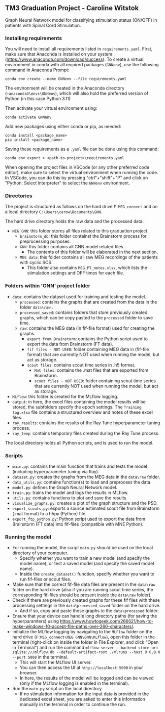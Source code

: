 ## TM3 Graduation Project - Caroline Witstok
Graph Neural Network model for classifying stimulation status (ON/OFF) in patients with Spinal Cord Stimulation.


### Installing requirements
You will need to install all requirements listed in `requirements.yaml`.
First, make sure that Anaconda is installed on your system (https://www.anaconda.com/download/success).
To create a virtual environment in conda with all required packages (`GNNenv`), use the following command in Anaconda Prompt:
``` 
conda env create --name GNNenv --file requirements.yaml
```
The environment will be created in the Anaconda directory (`~anaconda3\envs\GNNenv`), which will also hold the preferred version of Python (in this case Python 3.11)

Then activate your virtual environment using:
```
conda activate GNNenv
```

Add new packages using either conda or pip, as needed:
```
conda install <package_name>
pip install <package_name>
```

Saving these requirements as a `.yaml` file can be done using this command:
```
conda env export > <path-to-project>\requirements.yaml
```

When opening the project files in VSCode (or any other preferred code editor), make sure to select the virtual environment when running the code.
In VSCode, you can do this by pressing "ctrl"+"shift"+"P" and click on "Python: Select Interpreter" to select the `GNNenv` environment.

### Directories
The project is structured as follows on the hard drive `F:MEG_connect` and on a local directory `C:\Users\carow\Documents\GNN`.

The hard drive directory holds the raw data and the processed data.
- `MEG GNN`: this folder stores all files related to this graduation project.
  - `brainstorm_db`: this folder containst the Brainstorm process for preprocessing purposes.
  - `GNN`: this folder contains all GNN model related files.
    - The contents of this folder will be elaborated in the next section.
  - `MEG data`: this folder contains all raw MEG recordings of the patients with cyclic SCS.
    - This folder also contains `MEG_PT_notes.xlsx`, which lists the stimulation settings and OFF times for each file.

### Folders within 'GNN' project folder
- `data`: contains the dataset used for training and testing the model.
  - `processed`: contains the graphs that are created from the data in the folder `data\raw` .
  - `processed_saved`: contains folders that store previously created graphs, which can be copy pasted to the `processed` folder to save time.
  - `raw`: contains the MEG data (in fif-file format) used for creating the graphs.
    - `export from Brainstorm`: contains the Python script used to export the data from Brainstorm (FT data).
    - `fif files - NOT USED`: folder containing MEG data in (fif-file format) that are currently NOT used when running the model, but act as storage.
    - `scout files`: contains scout time series in .h5 format.
      - `Mat files`: contains the .mat files that are exported from Brainstorm.
      - `scout files - NOT USED`: folder containing scout time series that are currently NOT used when running the model, but act as storage.
- `MLflow`: this folder is created for the MLflow logging.
- `output`: in here, the excel files containing the model results will be stored, the subfolders specify the epoch settings. The `Training log.xlsx` file contains a structured overview and notes of these excel files.
- `ray_results`: contains the results of the Ray Tune hyperparameter tuning process.
- `ray_temp`: contains temporary files created during the Ray Tune process.

The local directory holds all Python scripts, and is used to run the model.

### Scripts
- `main.py`: contains the main function that trains and tests the model (including hyperparameter tuning via Ray).
- `dataset.py`: creates the graphs from the MEG data in the `data\raw` folder.
- `data_utils.py`: contains function(s) to load and preprocess the data.
- `model.py`: defines the Graph Neural Network model.
- `train.py`: trains the model and logs the results in MLflow.
- `utils.py`: contains functions to plot and save the results.
- `visualize_graphs.py`: creates a plot of the graph structure and the PSD.
- `export_scouts.py`: exports a source estimated scout file from Brainstorm (.mat format) to a h5py (Python) file.
- `export_ftp_python.py`: Python script used to export the data from Brainstorm (FT data) into fif-files (compatible with MNE Python).


### Running the model
* For running the model, the script `main.py` should be used on the local directory of your computer.
  * Specify whether you want to train a new model (and specify the model name), or test a saved model (and specify the saved model name).
  * Inside the `create_dataset()` function, specify whether you want to run fif-files or scout files.
* Make sure that the correct fif-file data files are present in the `data\raw` folder on the hard drive (also if you are running scout time series, the corresponding fif-files should be present inside the `data\raw` folder).
* Check if there are previously created graphs for these fif files with these processing settings in the `data\processed_saved` folder on the hard drive.
  * And if so, copy and paste these graphs to the `data\processed` folder.
* Ensure that your device can handle long directory paths (for saving the hyperparamters) using https://www.howtogeek.com/266621/how-to-make-windows-10-accept-file-paths-over-260-characters/.
* Initialize the MLflow logging by navigating to the `MLFlow` folder on the hard drive (`F:MEG_connect\MEG GNN\GNN\MLflow`), open this folder in the terminal (right-click on inside the folder in File Explorer, and click "Open in Terminal") and run the command `mlflow server --backend-store-uri sqlite:///mlflow.db --default-artifact-root ./mlruns --host 0.0.0.0 --port 5000` in the terminal.
  * This will start the MLflow UI server.
  * You can then access the UI at `http://localhost:5000` in your browser.
  * In here, the results of the model will be logged and can be viewed (only if the MLflow logging is enabled in the terminal).
* Run the `main.py` script on the local directory.
  * If no stimulation information for the input data is provided in the dedicated excel sheet, you are asked to enter this information manually in the terminal in order to continue the run.

